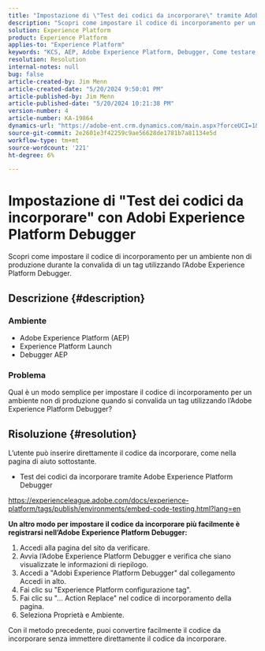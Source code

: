 ```yaml
---
title: "Impostazione di \"Test dei codici da incorporare\" tramite Adobi Experience Platform Debugger"
description: "Scopri come impostare il codice di incorporamento per un ambiente non di produzione durante la convalida di un tag utilizzando l’Adobe Experience Platform Debugger."
solution: Experience Platform
product: Experience Platform
applies-to: "Experience Platform"
keywords: "KCS, AEP, Adobe Experience Platform, Debugger, Come testare i codici da incorporare"
resolution: Resolution
internal-notes: null
bug: false
article-created-by: Jim Menn
article-created-date: "5/20/2024 9:50:01 PM"
article-published-by: Jim Menn
article-published-date: "5/20/2024 10:21:38 PM"
version-number: 4
article-number: KA-19864
dynamics-url: "https://adobe-ent.crm.dynamics.com/main.aspx?forceUCI=1&pagetype=entityrecord&etn=knowledgearticle&id=c10827e7-f216-ef11-9f8a-6045bd006268"
source-git-commit: 2e2601e3f42259c9ae56628de1781b7a81134e5d
workflow-type: tm+mt
source-wordcount: '221'
ht-degree: 6%

---
```


# Impostazione di &quot;Test dei codici da incorporare&quot; con Adobi Experience Platform Debugger


Scopri come impostare il codice di incorporamento per un ambiente non di produzione durante la convalida di un tag utilizzando l’Adobe Experience Platform Debugger.

## Descrizione {#description}


### <b>Ambiente</b>

- Adobe Experience Platform (AEP)
- Experience Platform Launch
- Debugger AEP


### <b>Problema</b>

Qual è un modo semplice per impostare il codice di incorporamento per un ambiente non di produzione quando si convalida un tag utilizzando l’Adobe Experience Platform Debugger?


## Risoluzione {#resolution}

L’utente può inserire direttamente il codice da incorporare, come nella pagina di aiuto sottostante.
- Test dei codici da incorporare tramite Adobe Experience Platform Debugger


https://experienceleague.adobe.com/docs/experience-platform/tags/publish/environments/embed-code-testing.html?lang=en

<b>Un altro modo per impostare il codice da incorporare più facilmente è registrarsi nell’Adobe Experience Platform Debugger:</b>

1. Accedi alla pagina del sito da verificare.
2. Avvia l’Adobe Experience Platform Debugger e verifica che siano visualizzate le informazioni di riepilogo.
3. Accedi a &quot;Adobi Experience Platform Debugger&quot; dal collegamento Accedi in alto.
4. Fai clic su &quot;Experience Platform configurazione tag&quot;.
5. Fai clic su &quot;... Action Replace&quot; nel codice di incorporamento della pagina.
6. Seleziona Proprietà e Ambiente.


Con il metodo precedente, puoi convertire facilmente il codice da incorporare senza immettere direttamente il codice da incorporare.
